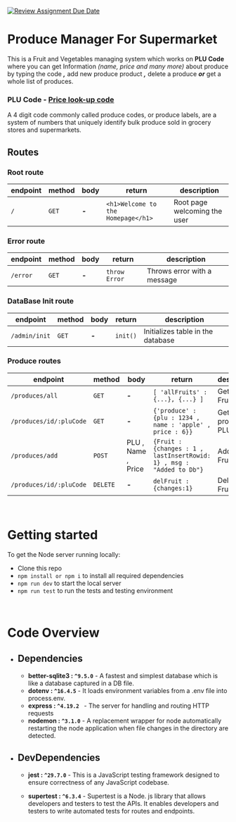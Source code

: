 [![Review Assignment Due Date](https://classroom.github.com/assets/deadline-readme-button-24ddc0f5d75046c5622901739e7c5dd533143b0c8e959d652212380cedb1ea36.svg)](https://classroom.github.com/a/l4WXNqvu)

# Produce Manager For Supermarket
This is a Fruit and Vegetables managing system which works on **PLU Code** where you can get Information _(name, price and many more)_  about produce by typing the code ***,*** add new produce product ***,*** delete a produce  ***or***  get a whole list of produces. 

### PLU Code - [Price look-up code](https://en.wikipedia.org/wiki/Price_look-up_code)

A 4 digit code commonly called produce codes, or produce labels, are a system of numbers that uniquely identify bulk produce sold in grocery stores and supermarkets.


## Routes

### Root route
| endpoint | method | body | return | description |
|---|---|---|---|---|
|`/`|`GET`|***-***|`<h1>Welcome to the Homepage</h1>`| Root page welcoming the user|

### Error route
| endpoint | method | body | return | description |
|---|---|---|---|---|
|`/error`|`GET`|***-***|`throw Error`| Throws error with a message


### DataBase Init route
| endpoint | method | body | return | description |
|---|---|---|---|---|
|`/admin/init`|`GET`|***-***|`init()`| Initializes table in the database


### Produce routes
| endpoint | method | body | return | description |
|---|---|---|---|---|
|`/produces/all`|`GET`|***-*** |`[ 'allFruits' : {...}, {...} ] `|Get All Fruits |
|`/produces/id/:pluCode`|`GET`| ***-***| `{'produce' : {plu : 1234 , name : 'apple' , price : 6}}`|Get produce By PLU Code|
|`/produces/add`|`POST`| PLU , Name , Price |`{Fruit : {changes : 1 , lastInsertRowid: 1} , msg : "Added to Db"}`| Add New Fruit |
|`/produces/id/:pluCode`| `DELETE`| ***-***|`delFruit : {changes:1}`| Deletes a Fruit


<br/>

# Getting started
To get the Node server running locally:

- Clone this repo
- `npm install or npm i` to install all required dependencies
- `npm run dev` to start the local server
- `npm run test` to run the tests and testing environment

<br/>

# Code Overview

- ## Dependencies

  - **better-sqlite3 : `^9.5.0`** - A fastest and simplest database which is like a database captured in a DB file.
  - **dotenv  : `^16.4.5`** - It loads environment variables from a .env file into process.env.
  - **express : `^4.19.2 `** - The server for handling and routing HTTP requests
  - **nodemon : `^3.1.0`** -  A replacement wrapper for node automatically restarting the node application when file changes in the directory are detected.


- ## DevDependencies

    -  **jest : `^29.7.0`**  - This is a JavaScript testing framework designed to ensure correctness of any JavaScript codebase. 

    -  **supertest : `^6.3.4`** - Supertest is a Node. js library that allows developers and testers to test the APIs. It enables developers and testers to write automated tests for routes and endpoints.
